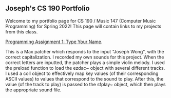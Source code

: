 ## Joseph's CS 190 Portfolio

Welcome to my portfolio page for CS 190 / Music 147 (Computer Music Programming) for Spring 2022! 
This page will contain links to my projects from this class.

[Programming Assignment 1: Type Your Name](https://drive.google.com/drive/folders/10aKLRyiVmyiCHwwhuGNVV2HzZfrqsTMN?usp=sharing).

This is a Max patcher which responds to the input "Joseph Wong", with the correct capitalization. I recorded my own sounds for this project. When the correct letters are inputted, the patcher plays a simple violin melody. I used the preload function to load the ezdac~ object with several different tracks. I used a coll object to effectively map key values (of their corresponding ASCII values) to values that correspond to the sound to play. After this, the value (of the track to play) is passed to the sfplay~ object, which then plays the appropriate sound file.
